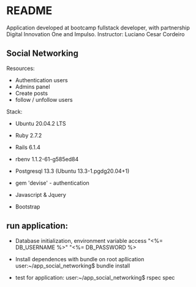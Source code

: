 # README

Application developed at bootcamp fullstack developer, with partnership Digital Innovation One and Impulso.
Instructor: Luciano Cesar Cordeiro

## Social Networking
Resources:
* Authentication users 
* Admins panel
* Create posts
* follow / unfollow users


Stack:

* Ubuntu 20.04.2 LTS

* Ruby 2.7.2

* Rails 6.1.4

* rbenv 1.1.2-61-g585ed84

* Postgresql 13.3 (Ubuntu 13.3-1.pgdg20.04+1)

* gem 'devise' - authentication

* Javascript & Jquery

* Bootstrap


## run application: 

* Database initialization, environment variable access 
    "<%= DB_USERNAME %>"
    "<%= DB_PASSWORD %>

* Install dependences with bundle on root apllication
    user:~/app_social_networking$ bundle install

* test for application:
    user:~/app_social_networking$ rspec spec
 